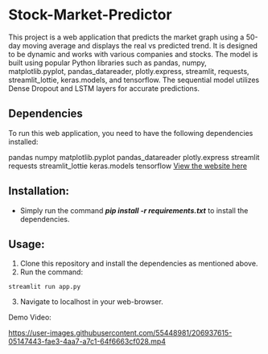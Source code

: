# Stock-Market-Predictor
This project is a web application that predicts the market graph using a 50-day moving average and displays the real vs predicted trend. It is designed to be dynamic and works with various companies and stocks. The model is built using popular Python libraries such as pandas, numpy, matplotlib.pyplot, pandas_datareader, plotly.express, streamlit, requests, streamlit_lottie, keras.models, and tensorflow. The sequential model utilizes Dense Dropout and LSTM layers for accurate predictions.

## Dependencies
To run this web application, you need to have the following dependencies installed:

pandas
numpy
matplotlib.pyplot
pandas_datareader
plotly.express
streamlit
requests
streamlit_lottie
keras.models
tensorflow
[View the website here]( https://huggingface.co/spaces/Harsh23Kashyap/StockMarketPredictor)


## Installation:
* Simply run the command ***pip install -r requirements.txt*** to install the dependencies.

## Usage:
1. Clone this repository and install the dependencies as mentioned above.
2. Run the command: 
```
streamlit run app.py
```
3. Navigate to localhost in your web-browser.


Demo Video: 


https://user-images.githubusercontent.com/55448981/206937615-05147443-fae3-4aa7-a7c1-64f6663cf028.mp4

